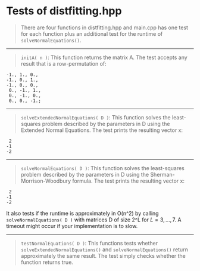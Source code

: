 # Tests of distfitting.hpp

> There are four functions in distfitting.hpp and main.cpp has one test for each function plus an additional test for the runtime of `solveNormalEquations()`.
***
> `initA( n )`: This function returns the matrix A.
The test accepts any result that is a row-permutation of:
```
-1., 1., 0.,
-1., 0., 1.,
-1., 0., 0.,
 0., -1., 1.,
 0., -1., 0.,
 0., 0., -1.;
```
***
> `solveExtendedNormalEquations( D )`: This function solves the least-squares problem described by the parameters in D using the Extended Normal Equations.
The test prints the resulting vector x:
```
 2
-1
-2
```
***
> `solveNormalEquations( D )`: This function solves the least-squares problem described by the parameters in D using the Sherman-Morrison-Woodbury formula.
The test prints the resulting vector x:
```
 2
-1
-2
```
It also tests if the runtime is approximately in O(n^2) by calling `solveNormalEquations( D )` with matrices D of size 2^L for $L = 3,...,7$. A timeout might occur if your implementation is to slow.
***
> `testNormalEquations( D )`: This functions tests whether `solveExtendedNormalEquations()` and `solveNormalEquations()` return approximately the same result.
The test simply checks whether the function returns true.

